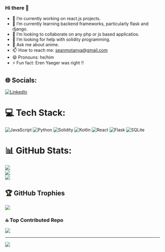 ### Hi there 👋

- 🔭 I’m currently working on react.js projects.
- 🌱 I’m currently learning backend frameworks, particularly flask and django.
- 👯 I’m looking to collaborate on any php or js based applicatios.
- 🤔 I’m looking for help with solidity programming.
- 💬 Ask me about anime.
- 📫 How to reach me: seanmotanya@gmail.com
- 😄 Pronouns: he/him
- ⚡ Fun fact: Eren Yaeger was right !!


## 🌐 Socials:
[![LinkedIn](https://img.shields.io/badge/LinkedIn-%230077B5.svg?logo=linkedin&logoColor=white)](https://linkedin.com/in/sean-motanya-7189422a0) 

# 💻 Tech Stack:
![JavaScript](https://img.shields.io/badge/javascript-%23323330.svg?style=for-the-badge&logo=javascript&logoColor=%23F7DF1E) ![Python](https://img.shields.io/badge/python-3670A0?style=for-the-badge&logo=python&logoColor=ffdd54) ![Solidity](https://img.shields.io/badge/Solidity-%23363636.svg?style=for-the-badge&logo=solidity&logoColor=white) ![Kotlin](https://img.shields.io/badge/kotlin-%237F52FF.svg?style=for-the-badge&logo=kotlin&logoColor=white) ![React](https://img.shields.io/badge/react-%2320232a.svg?style=for-the-badge&logo=react&logoColor=%2361DAFB) ![Flask](https://img.shields.io/badge/flask-%23000.svg?style=for-the-badge&logo=flask&logoColor=white) ![SQLite](https://img.shields.io/badge/sqlite-%2307405e.svg?style=for-the-badge&logo=sqlite&logoColor=white)
# 📊 GitHub Stats:
![](https://github-readme-stats.vercel.app/api?username=agent19music&theme=dark&hide_border=false&include_all_commits=false&count_private=false)<br/>
![](https://github-readme-streak-stats.herokuapp.com/?user=agent19music&theme=dark&hide_border=false)<br/>
![](https://github-readme-stats.vercel.app/api/top-langs/?username=agent19music&theme=dark&hide_border=false&include_all_commits=false&count_private=false&layout=compact)

## 🏆 GitHub Trophies
![](https://github-profile-trophy.vercel.app/?username=agent19music&theme=radical&no-frame=false&no-bg=true&margin-w=4)

### 🔝 Top Contributed Repo
![](https://github-contributor-stats.vercel.app/api?username=agent19music&limit=5&theme=dark&combine_all_yearly_contributions=true)

---
[![](https://visitcount.itsvg.in/api?id=agent19music&icon=0&color=0)](https://visitcount.itsvg.in)

<!-- Proudly created with GPRM ( https://gprm.itsvg.in ) -->

<!--START_SECTION:waka-->

<!--END_SECTION:waka-->
